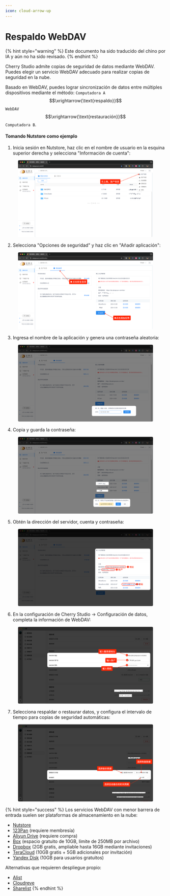 ```yaml
---
icon: cloud-arrow-up
---
```

# Respaldo WebDAV


{% hint style="warning" %}
Este documento ha sido traducido del chino por IA y aún no ha sido revisado.
{% endhint %}




Cherry Studio admite copias de seguridad de datos mediante WebDAV. Puedes elegir un servicio WebDAV adecuado para realizar copias de seguridad en la nube.

Basado en WebDAV, puedes lograr sincronización de datos entre múltiples dispositivos mediante el método: `Computadora A` $$\xrightarrow{\text{respaldo}}$$ `WebDAV` $$\xrightarrow{\text{restauración}}$$ `Computadora B`.

#### Tomando Nutstore como ejemplo

1. Inicia sesión en Nutstore, haz clic en el nombre de usuario en la esquina superior derecha y selecciona "Información de cuenta":

<figure><img src="../../../.gitbook/assets/image (39).png" alt=""><figcaption></figcaption></figure>

2. Selecciona "Opciones de seguridad" y haz clic en "Añadir aplicación":

<figure><img src="../../../.gitbook/assets/image (40).png" alt=""><figcaption></figcaption></figure>

3. Ingresa el nombre de la aplicación y genera una contraseña aleatoria:

<figure><img src="../../../.gitbook/assets/image (41).png" alt=""><figcaption></figcaption></figure>

4. Copia y guarda la contraseña:

<figure><img src="../../../.gitbook/assets/image (42).png" alt=""><figcaption></figcaption></figure>

5. Obtén la dirección del servidor, cuenta y contraseña:

<figure><img src="../../../.gitbook/assets/image (43).png" alt=""><figcaption></figcaption></figure>

6. En la configuración de Cherry Studio → Configuración de datos, completa la información de WebDAV:

<figure><img src="../../../.gitbook/assets/image (48).png" alt=""><figcaption></figcaption></figure>

7. Selecciona respaldar o restaurar datos, y configura el intervalo de tiempo para copias de seguridad automáticas:

<figure><img src="../../../.gitbook/assets/image (47).png" alt=""><figcaption></figcaption></figure>

{% hint style="success" %}
Los servicios WebDAV con menor barrera de entrada suelen ser plataformas de almacenamiento en la nube:

- [Nutstore](https://www.jianguoyun.com/)
- [123Pan](https://www.123pan.com/) (requiere membresía)
- [Aliyun Drive](https://www.alipan.com/) (requiere compra)
- [Box](https://www.box.com/) (espacio gratuito de 10GB, límite de 250MB por archivo)
- [Dropbox](https://www.dropbox.com/) (2GB gratis, ampliable hasta 16GB mediante invitaciones)
- [TeraCloud](https://teracloud.jp/en/) (10GB gratis + 5GB adicionales por invitación)
- [Yandex Disk](https://disk.yandex.com/) (10GB para usuarios gratuitos)

Alternativas que requieren despliegue propio:

- [Alist](https://alist.nn.ci/zh/)
- [Cloudreve](https://cloudreve.org/)
- [Sharelist](https://github.com/reruin/sharelist)
{% endhint %}